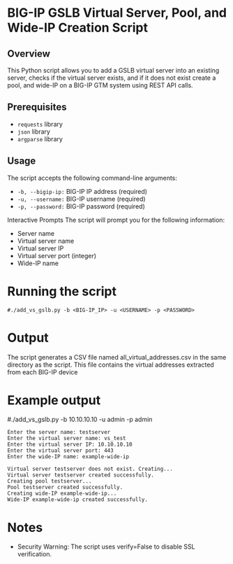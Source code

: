 # BIG-IP GSLB Virtual Server, Pool, and Wide-IP Creation Script

## Overview
This Python script allows you to add a GSLB virtual server into an existing server, checks if the virtual server exists, and if it does not exist create a pool, and wide-IP on a BIG-IP GTM system using REST API calls.

## Prerequisites

- ``` requests ``` library
- ``` json ``` library
- ``` argparse ``` library

## Usage

The script accepts the following command-line arguments:

- ``` -b, --bigip-ip: ``` BIG-IP IP address (required)
- ``` -u, --username: ``` BIG-IP username (required)
- ``` -p, --password: ``` BIG-IP password (required)

Interactive Prompts
The script will prompt you for the following information:

- Server name
- Virtual server name
- Virtual server IP
- Virtual server port (integer)
- Wide-IP name

# Running the script

``` #./add_vs_gslb.py -b <BIG-IP_IP> -u <USERNAME> -p <PASSWORD> ``` 

# Output

The script generates a CSV file named all_virtual_addresses.csv in the same directory as the script. This file contains the virtual addresses extracted from each BIG-IP device

# Example output

#./add_vs_gslb.py -b 10.10.10.10 -u admin -p admin

``` 
Enter the server name: testserver
Enter the virtual server name: vs_test
Enter the virtual server IP: 10.10.10.10
Enter the virtual server port: 443
Enter the wide-IP name: example-wide-ip

Virtual server testserver does not exist. Creating...
Virtual server testserver created successfully.
Creating pool testserver...
Pool testserver created successfully.
Creating wide-IP example-wide-ip...
Wide-IP example-wide-ip created successfully.

```

# Notes

- Security Warning: The script uses verify=False to disable SSL verification.





